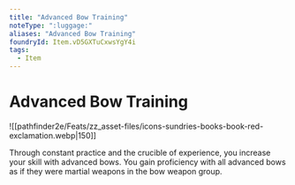 ```yaml
---
title: "Advanced Bow Training"
noteType: ":luggage:"
aliases: "Advanced Bow Training"
foundryId: Item.vD5GXTuCxwsYgY4i
tags:
  - Item
---
```


# Advanced Bow Training
![[pathfinder2e/Feats/zz_asset-files/icons-sundries-books-book-red-exclamation.webp|150]]

Through constant practice and the crucible of experience, you increase your skill with advanced bows. You gain proficiency with all advanced bows as if they were martial weapons in the bow weapon group.
